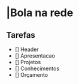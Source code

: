# |Bola na rede
## Tarefas

- [] Header
- [] Apresentacao
- [] Projetos
- [] Conhecimentos
- [] Orçamento

